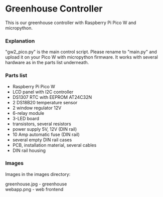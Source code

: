 # Greenhouse Controller

This is our greenhouse controller with Raspberry Pi Pico W and micropython.

### Explanation
"gw2_pico.py" is the main control script. Please rename to "main.py" and upload it on your Pico W with micropython firmware.
It works with several hardware as in the parts list underneath.

### Parts list

- Raspberry Pi Pico W
- LCD panel with I2C controller
- DS1307 RTC with EEPROM AT24C32N
- 2 DS18B20 temperature sensor
- 2 window regulator 12V
- 6-relay module
- 3-LED board
- transistors, several resistors
- power supply 5V, 12V (DIN rail)
- 10 Amp automatic fuse (DIN rail)
- several empty DIN rail cases
- PCB, installation material, several cables 
- DIN rail housing

### Images
Images in the images directory:

greenhouse.jpg     - greenhouse <br>
webapp.png         - web frontend <br>
